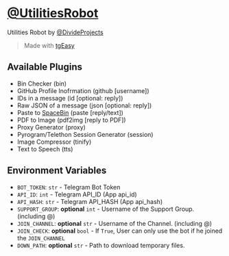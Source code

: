 # [@UtilitiesRobot](https://www.telegram.me/UtilitiesRobot)

Utilities Robot by [@DivideProjects](https://telegram.me/DivideProjects)
> Made with [tgEasy](https://github.com/jayantkageri/tgEasy)

## Available Plugins

* Bin Checker (bin)
* GitHub Profile Inofrmation (github [username])
* IDs in a message (id [optional: reply])
* Raw JSON of a message (json [optional: reply])
* Paste to [SpaceBin](https://spacebin.in/) (paste [reply/text])
* PDF to Image (pdf2img [reply to PDF])
* Proxy Generator (proxy)
* Pyrogram/Telethon Session Generator (session)
* Image Compressor (tinify)
* Text to Speech (tts)

## Environment Variables

* `BOT_TOKEN`: `str` - Telegram Bot Token
* `API_ID`: `int` - Telegram API_ID (App api_id)
* `API_HASH`: `str` - Telegram API_HASH (App api_hash)
* `SUPPORT_GROUP`: **optional** `int` - Username of the Support Group. (including @)
* `JOIN_CHANNEL`: **optional** `str` - Username of the Channel. (including @)
* `JOIN_CHECK`: **optional** `bool` - If `True`, User can only use the bot if he joined the `JOIN_CHANNEL`
* `DOWN_PATH`: **optional** `str` - Path to download temporary files.
